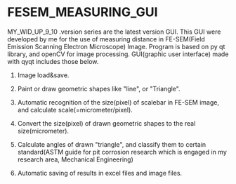 # FESEM_MEASURING_GUI

MY_WID_UP_9_10 .version series are the latest version GUI.
This GUI were developed by me for the use of measuring distance in FE-SEM(Field Emission Scanning Electron Microscope) Image.
Program is based on py qt library, and openCV for image processing. GUI(graphic user interface) made with qyqt includes those below.

1. Image  load&save.

2. Paint or draw geometric shapes like "line", or "Triangle".

3. Automatic recognition of the size(pixel) of scalebar in FE-SEM image, and calculate scale(=micrometer/pixel).

4. Convert the size(pixel) of drawn geometric shapes to the real size(micrometer).

5. Calculate angles of drawn "triangle", and classify them to certain standard(ASTM guide for pit corrosion research which is engaged in my research area, Mechanical Engineering) 

6. Automatic saving of results in excel files and image files.
